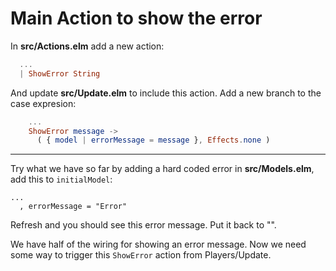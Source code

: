 # Main Action to show the error

In __src/Actions.elm__ add a new action:

```elm
  ...
  | ShowError String
```

And update __src/Update.elm__ to include this action. Add a new branch to the case expresion:

```elm
    ...
    ShowError message ->
      ( { model | errorMessage = message }, Effects.none )
```

---

Try what we have so far by adding a hard coded error in __src/Models.elm__, add this to `initialModel`:

```
...
  , errorMessage = "Error"
```

Refresh and you should see this error message. Put it back to "".

We have half of the wiring for showing an error message. Now we need some way to trigger this `ShowError` action from Players/Update.





